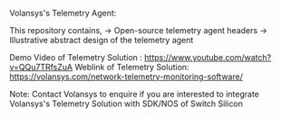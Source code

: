 Volansys's Telemetry Agent:

This repository contains,
	-> Open-source telemetry agent headers
 	-> Illustrative abstract design of the telemetry agent

Demo Video of Telemetry Solution : https://www.youtube.com/watch?v=QQu7TRfsZuA
Weblink of Telemetry Solution: https://volansys.com/network-telemetry-monitoring-software/

Note: Contact Volansys to enquire if you are interested to integrate Volansys's Telemetry Solution with SDK/NOS of Switch Silicon
